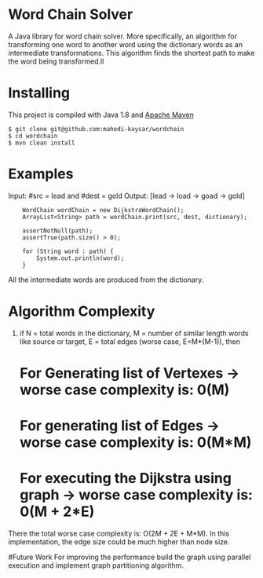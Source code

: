 # Word Chain Solver
A Java library for word chain solver. More specifically, an algorithm for transforming one word to another word using the dictionary words as an intermediate transformations. This algorithm finds the shortest path to make the word being transformed.ll

# Installing
This project is compiled with Java 1.8 and [Apache Maven](https://maven.apache.org/)

    $ git clone git@github.com:mahedi-kaysar/wordchain
    $ cd wordchain
    $ mvn clean install

# Examples

Input: #src = lead and #dest = gold
Output: [lead -> load -> goad -> gold]

		WordChain wordChain = new DijkstraWordChain();
		ArrayList<String> path = wordChain.print(src, dest, dictionary);

		assertNotNull(path);
		assertTrue(path.size() > 0);

		for (String word : path) {
			System.out.println(word);
		}
		
All the intermediate words are produced from the dictionary.

# Algorithm Complexity

1) if N = total words in the dictionary, M = number of similar length words like source or target, E = total edges (worse case, E=M*(M-1)), then
	
	# For Generating list of Vertexes -> worse case complexity is: 			0(M) 
	# For generating list of Edges -> worse case complexity is: 			0(M*M)
 	# For executing the Dijkstra using graph -> worse case complexity is: 		0(M + 2*E) 	

There the total worse case complexity is: O(2*M + 2*E + M*M). In this implementation, the edge size could be much higher than node size.


#Future Work
For improving the performance build the graph using parallel execution and implement graph partitioning algorithm.
